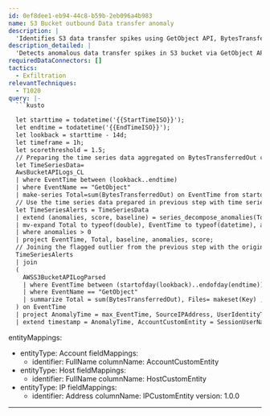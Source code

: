 ```yaml
---
id: 0ef8dee1-eb94-44c8-b59b-2eb096a4b983
name: S3 Bucket outbound Data transfer anomaly
description: |
  'Identifies S3 data transfer spikes using GetObject API, BytesTransferredOut, and KQL anomaly detection. Investigate sudden action frequency increases. Adjust scorethreshold to 3+ to reduce noise.'
description_detailed: |
  'Detects anomalous data transfer spikes in S3 bucket via GetObject API. Uses KQL anomaly detection for deviations. Investigate sensitive action frequency increases. Adjust scorethreshold to reduce noise. More on Logstash: https://github.com/Azure/Azure-Sentinel/wiki/Ingest-Custom-Logs-LogStash. AWS S3 API GetObject: https://docs.aws.amazon.com/AmazonS3/latest/API/API_GetObject.html. S3 LogStash Config and KQL Parser available on Azure GitHub.'
requiredDataConnectors: []
tactics:
  - Exfiltration
relevantTechniques:
  - T1020
query: |-
  ```kusto

  let starttime = todatetime('{{StartTimeISO}}');
  let endtime = todatetime('{{EndTimeISO}}');
  let lookback = starttime - 14d;
  let timeframe = 1h;
  let scorethreshold = 1.5;
  // Preparing the time series data aggregated on BytesTransferredOut column in the form of multi-value array so that it can be used with time series anomaly function.
  let TimeSeriesData=
  AwsBucketAPILogs_CL
  | where EventTime between (lookback..endtime)
  | where EventName == "GetObject"
  | make-series Total=sum(BytesTransferredOut) on EventTime from startofday(starttime) to startofday(endtime) step timeframe;
  // Use the time series data prepared in previous step with time series aomaly function to generate baseline pattern and flag the outlier based on scorethreshold value.
  let TimeSeriesAlerts = TimeSeriesData
  | extend (anomalies, score, baseline) = series_decompose_anomalies(Total, scorethreshold, -1, 'linefit')
  | mv-expand Total to typeof(double), EventTime to typeof(datetime), anomalies to typeof(double), score to typeof(double), baseline to typeof(long)
  | where anomalies > 0
  | project EventTime, Total, baseline, anomalies, score;
  // Joining the flagged outlier from the previous step with the original dataset to present contextual information during the anomalyhour to analysts to conduct investigation or informed decistions.
  TimeSeriesAlerts
  | join
  (
    AWSS3BucketAPILogParsed
    | where EventTime between (startofday(lookback)..endofday(endtime))
    | where EventName == "GetObject"
    | summarize Total = sum(BytesTransferredOut), Files= makeset(Key) , max(EventTime) by bin(EventTime, 1h), EventSource,EventName, SourceIPAddress, UserIdentityType, UserIdentityArn, UserIdentityUserName, BucketName, Host, AuthenticationMethod, SessionMfaAuthenticated, SessionUserName
  ) on EventTime
  | project AnomalyTime = max_EventTime, SourceIPAddress, UserIdentityType,UserIdentityUserName,SessionUserName, BucketName, Host, AuthenticationMethod, Files, Total, baseline, anomalies, score
  | extend timestamp = AnomalyTime, AccountCustomEntity = SessionUserName , HostCustomEntity = Host, IPCustomEntity = SourceIPAddress
  ```
entityMappings:
  - entityType: Account
    fieldMappings:
      - identifier: FullName
        columnName: AccountCustomEntity
  - entityType: Host
    fieldMappings:
      - identifier: FullName
        columnName: HostCustomEntity
  - entityType: IP
    fieldMappings:
      - identifier: Address
        columnName: IPCustomEntity
version: 1.0.0
---
```


